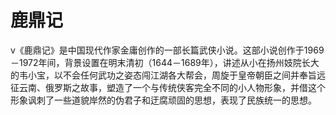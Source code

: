 # 鹿鼎记
v《鹿鼎记》是中国现代作家金庸创作的一部长篇武侠小说。这部小说创作于1969－1972年间，背景设置在明末清初（1644－1689年），讲述从小在扬州妓院长大的韦小宝，以不会任何武功之姿态闯江湖各大帮会，周旋于皇帝朝臣之间并奉旨远征云南、俄罗斯之故事，塑造了一个与传统侠客完全不同的小人物形象，并借这个形象讽刺了一些道貌岸然的伪君子和迂腐顽固的思想，表现了民族统一的思想。